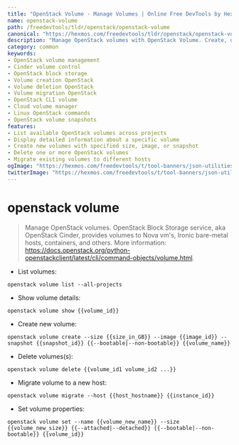 ```yaml
---
title: "OpenStack Volume - Manage Volumes | Online Free DevTools by Hexmos"
name: openstack-volume
path: /freedevtools/tldr/openstack/openstack-volume
canonical: "https://hexmos.com/freedevtools/tldr/openstack/openstack-volume/"
description: "Manage OpenStack volumes with OpenStack Volume. Create, delete, and migrate volumes using this command-line tool. Free online tool, no registration required."
category: common
keywords:
- OpenStack volume management
- Cinder volume control
- OpenStack block storage
- Volume creation OpenStack
- Volume deletion OpenStack
- Volume migration OpenStack
- OpenStack CLI volume
- Cloud volume manager
- Linux OpenStack commands
- OpenStack volume snapshots
features:
- List available OpenStack volumes across projects
- Display detailed information about a specific volume
- Create new volumes with specified size, image, or snapshot
- Delete one or more OpenStack volumes
- Migrate existing volumes to different hosts
ogImage: "https://hexmos.com/freedevtools/t/tool-banners/json-utilities-banner.png"
twitterImage: "https://hexmos.com/freedevtools/t/tool-banners/json-utilities-banner.png"
---
```


# openstack volume

> Manage OpenStack volumes.
> OpenStack Block Storage service, aka OpenStack Cinder, provides volumes to Nova vm's, Ironic bare-metal hosts, containers, and others.
> More information: <https://docs.openstack.org/python-openstackclient/latest/cli/command-objects/volume.html>.

- List volumes:

`openstack volume list --all-projects`

- Show volume details:

`openstack volume show {{volume_id}}`

- Create new volume:

`openstack volume create --size {{size_in_GB}} --image {{image_id}} --snapshot {{snapshot_id}} {{--bootable|--non-bootable}} {{volume_name}}`

- Delete volumes(s):

`openstack volume delete {{volume_id1 volume_id2 ...}}`

- Migrate volume to a new host:

`openstack volume migrate --host {{host_hostname}} {{instance_id}}`

- Set volume properties:

`openstack volume set --name {{volume_new_name}} --size {{volume_new_size}} {{--attached|--detached}} {{--bootable|--non-bootable}} {{volume_id}}`
